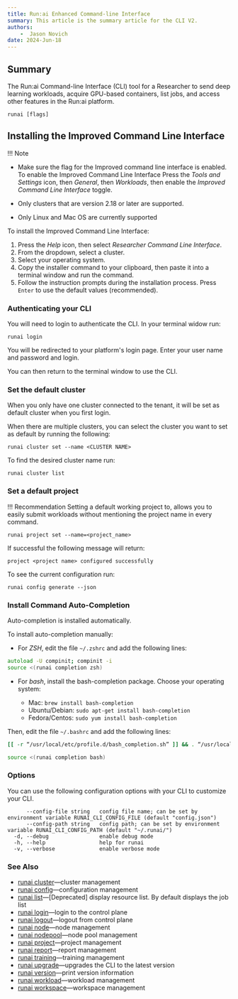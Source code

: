 ```yaml
---
title: Run:ai Enhanced Command-line Interface
summary: This article is the summary article for the CLI V2.
authors:
    -  Jason Novich 
date: 2024-Jun-18
---
```


## Summary

The Run:ai Command-line Interface (CLI) tool for a Researcher to send deep learning workloads, acquire GPU-based containers, list jobs, and access other features in the Run:ai platform.

```
runai [flags]
```

## Installing the Improved Command Line Interface

!!! Note
* Make sure the flag for the Improved command line interface is enabled. To enable the Improved Command Line Interface Press the *Tools and Settings* icon, then *General*, then *Workloads*, then enable the *Improved Command Line Interface* toggle.

* Only clusters that are version 2.18 or later are supported.

* Only Linux and Mac OS are currently supported

To install the Improved Command Line Interface:

1. Press the *Help* icon, then select *Researcher Command Line Interface*.
2. From the dropdown, select a cluster.
3. Select your operating system.
4. Copy the installer command to your clipboard, then paste it into a terminal window and run the command.
5. Follow the instruction prompts during the installation process. Press `Enter` to use the default values (recommended).

### Authenticating your CLI

You will need to login to authenticate the CLI.
In your terminal widow run:

`runai login`

You will be redirected to your platform's login page.
Enter your user name and password and login.

You can then return to the terminal window to use the CLI.

### Set the default cluster

When you only have one cluster connected to the tenant, it will be set as default cluster when you first login.

When there are multiple clusters, you can select the cluster you want to set as default by running the following:

`runai cluster set --name <CLUSTER NAME>`

To find the desired cluster name run:

`runai cluster list`

### Set a default project

!!! Recommendation
    Setting a default working project to, allows you to easily submit workloads without mentioning the project name in every command.

`runai project set --name=<project_name>`

If successful the following message will return:

`project <project name> configured successfully`

To see the current configuration run:

`runai config generate --json`


### Install Command Auto-Completion

Auto-completion is installed automatically.

To install auto-completion manually:

* For *ZSH*, edit the file `~/.zshrc` and add the following lines:

```zsh
autoload -U compinit; compinit -i
source <(runai completion zsh)
```

* For *bash*, install the bash-completion package. Choose your operating system:
  
  * Mac: `brew install bash-completion`
  * Ubuntu/Debian: `sudo apt-get install bash-completion`
  * Fedora/Centos: `sudo yum install bash-completion`
  
Then, edit the file `~/.bashrc` and add the following lines:

```bash
[[ -r “/usr/local/etc/profile.d/bash_completion.sh” ]] && . “/usr/local/etc/profile.d/bash_completion.sh”

source <(runai completion bash)
```


### Options

You can use the following configuration options with your CLI to customize your CLI.

```
      --config-file string   config file name; can be set by environment variable RUNAI_CLI_CONFIG_FILE (default "config.json")
      --config-path string   config path; can be set by environment variable RUNAI_CLI_CONFIG_PATH (default "~/.runai/")
  -d, --debug                enable debug mode
  -h, --help                 help for runai
  -v, --verbose              enable verbose mode
```

### See Also

* [runai cluster](runai_cluster.md)&mdash;cluster management
* [runai config](runai_config.md)&mdash;configuration management
* [runai list](runai_list.md)&mdash;[Deprecated] display resource list. By default displays the job list
* [runai login](runai_login.md)&mdash;login to the control plane
* [runai logout](runai_logout.md)&mdash;logout from control plane
* [runai node](runai_node.md)&mdash;node management
* [runai nodepool](runai_nodepool.md)&mdash;node pool management
* [runai project](runai_project.md)&mdash;project management
* [runai report](runai_report.md)&mdash;report management
* [runai training](runai_training.md)&mdash;training management
* [runai upgrade](runai_upgrade.md)&mdash;upgrades the CLI to the latest version
* [runai version](runai_version.md)&mdash;print version information
* [runai workload](runai_workload.md)&mdash;workload management
* [runai workspace](runai_workspace.md)&mdash;workspace management
